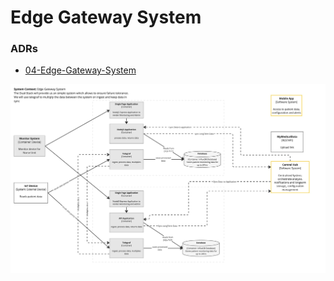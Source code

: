 # Edge Gateway System

### ADRs

- [04-Edge-Gateway-System](../ADRs/04-EdgeGatewaySystem.md)

![Edge Gateway System](../assets/diagrams/c2-level-diagram-edge-gateway-system.jpg)